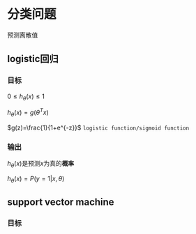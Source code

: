# 分类问题

预测离散值

## logistic回归

### 目标

$0\le h_{\theta}(x)\le1$

$h_{\theta}(x)=g(\theta^Tx)$

$g(z)=\frac{1}{1+e^{-z}}$ `logistic function/sigmoid function`

### 输出

$h_{\theta}(x)$是预测$x$为真的**概率**

$h_{\theta}(x)=P(y=1|x,\theta)$

## support vector machine

### 目标

